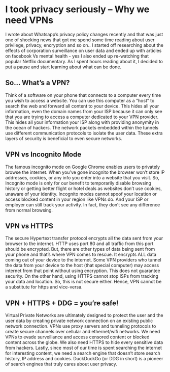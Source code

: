 # I took privacy seriously – Why we need VPNs


I wrote about Whatsapp’s privacy policy changes recently and that was just one of shocking news that got me spend some time reading about user privilege, privacy, encryption and so on..
I started off researching about the effects of corporation surveillance on user data and ended up with articles on facebook Vs mental health - yes I also ended up re-watching that popular Netflix documentary. As I spent hours reading about it, I decided to put a pause and start learning about what can be done. 

## So… What’s a VPN?
Think of a software on your phone that connects to a computer every time you wish to access a website. You can use this computer as a “host” to search the web and forward all content to your device. This hides all your information, even the domain names from your ISP because it can only see that you are trying to access a computer dedicated to your VPN provider. This hides all your information your ISP along with providing anonymity in the ocean of hackers. The network packets embedded within the tunnels use different communication protocols to isolate the user data. These extra layers of security is beneficial to even secure networks. 

## VPN vs Incognito Mode
The famous incognito mode on Google Chrome enables users to privately browse the internet. When you’ve gone incognito the browser won’t store IP addresses, cookies, or any info you enter into a website that you visit. So, Incognito mode is only for our benefit to temporarily disable browsing history or getting better flight or hotel deals as websites don’t use cookies, unaware of your identity. Incognito modes cannot spoof your location or access blocked content in your region like VPNs do. And your ISP or employer can still track your activity. In fact, they don’t see any difference from normal browsing.
## VPN vs HTTPS
The secure Hypertext transfer protocol encrypts all the data sent from your browser to the internet. HTTP uses port 80 and all traffic from this port should be encrypted. But, there are other types of data being sent from your phone and that’s where VPN comes to rescue. It encrypts ALL data coming out of your device to the internet. 
Some VPN providers who tunnel the data from your device to the host (that special computer) may access internet from that point without using encryption. This does not guarantee security. On the other hand, using HTTPS cannot stop ISPs from tracking your data and location. So, this is not secure either. Hence, VPN cannot be a substitute for https and vice-versa. 
## VPN + HTTPS + DDG = you’re safe!
Virtual Private Networks are ultimately designed to protect the user and the user data by creating private network connection on an existing public network connection. VPNs use proxy servers and tunneling protocols to create secure channels over cellular and ethernet/wifi networks. We need VPNs to evade surveillance and access censored content or blocked content across the globe. We also need HTTPS to hide every sensitive data from hackers. Lastly, since most of our time is spent searching the internet for interesting content, we need a search engine that doesn’t store search history, IP address and cookies. DuckDuckGo (or DDG in short) is a pioneer of search engines that truly cares about user privacy. 

